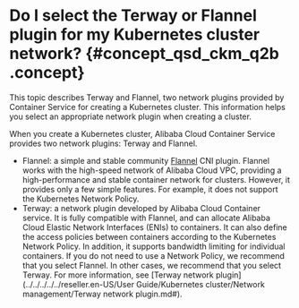 # Do I select the Terway or Flannel plugin for my Kubernetes cluster network? {#concept_qsd_ckm_q2b .concept}

This topic describes Terway and Flannel, two network plugins provided by Container Service for creating a Kubernetes cluster. This information helps you select an appropriate network plugin when creating a cluster.

When you create a Kubernetes cluster, Alibaba Cloud Container Service provides two network plugins: Terway and Flannel.

-   Flannel: a simple and stable community [Flannel](https://github.com/coreos/flannel) CNI plugin. Flannel works with the high-speed network of Alibaba Cloud VPC, providing a high-performance and stable container network for clusters. However, it provides only a few simple features. For example, it does not support the Kubernetes Network Policy.
-   Terway: a network plugin developed by Alibaba Cloud Container service. It is fully compatible with Flannel, and can allocate Alibaba Cloud Elastic Network Interfaces \(ENIs\) to containers. It can also define the access policies between containers according to the Kubernetes Network Policy. In addition, it supports bandwidth limiting for individual containers. If you do not need to use a Network Policy, we recommend that you select Flannel. In other cases, we recommend that you select Terway. For more information, see [Terway network plugin](../../../../../reseller.en-US/User Guide/Kubernetes cluster/Network management/Terway network plugin.md#).

